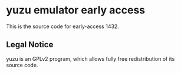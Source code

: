 yuzu emulator early access
=============

This is the source code for early-access 1432.

## Legal Notice

yuzu is an GPLv2 program, which allows fully free redistribution of its source code.